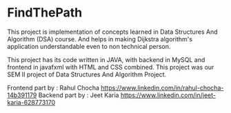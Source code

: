 # FindThePath
This project is implementation of concepts learned in Data Structures And Algorithm (DSA) course. And helps in making Dijkstra algorithm's application understandable even to non technical person.

This project has its code written in JAVA, with backend in MySQL and frontend in javafxml with HTML and CSS combined.
This project was our SEM II project of Data Structures And Algorithm Project.

Frontend part by : Rahul Chocha  https://www.linkedin.com/in/rahul-chocha-14b391179
Backend part by : Jeet Karia  https://www.linkedin.com/in/jeet-karia-628773170

